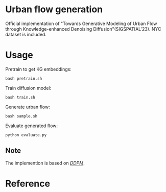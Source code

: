 # Urban flow generation

Official implementation of "Towards Generative Modeling of Urban Flow through Knowledge-enhanced Denoising Diffusion"(SIGSPATIAL'23).
NYC dataset is included.

# Usage

Pretrain to get KG embeddings:
```
bash pretrain.sh
```

Train diffusion model:

```
bash train.sh
```

Generate urban flow:

```
bash sample.sh
```

Evaluate generated flow:

```
python evaluate.py
```

## Note

The implemention is based on *[DDPM](https://github.com/lucidrains/denoising-diffusion-pytorch)*.
# Reference
```

```

